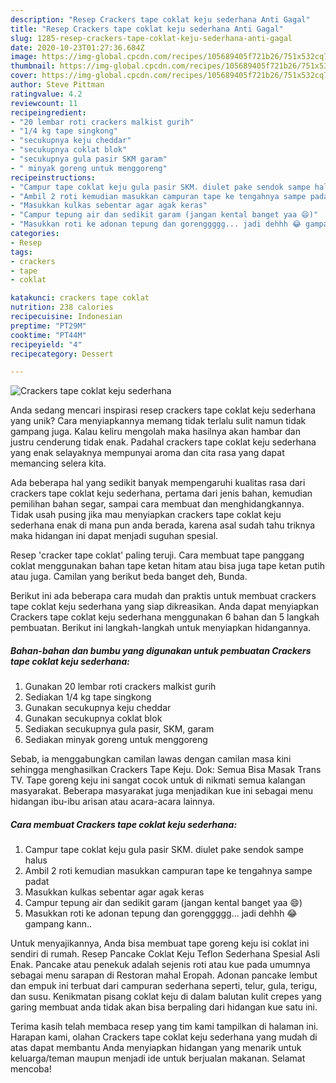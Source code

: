```yaml
---
description: "Resep Crackers tape coklat keju sederhana Anti Gagal"
title: "Resep Crackers tape coklat keju sederhana Anti Gagal"
slug: 1285-resep-crackers-tape-coklat-keju-sederhana-anti-gagal
date: 2020-10-23T01:27:36.684Z
image: https://img-global.cpcdn.com/recipes/105689405f721b26/751x532cq70/crackers-tape-coklat-keju-sederhana-foto-resep-utama.jpg
thumbnail: https://img-global.cpcdn.com/recipes/105689405f721b26/751x532cq70/crackers-tape-coklat-keju-sederhana-foto-resep-utama.jpg
cover: https://img-global.cpcdn.com/recipes/105689405f721b26/751x532cq70/crackers-tape-coklat-keju-sederhana-foto-resep-utama.jpg
author: Steve Pittman
ratingvalue: 4.2
reviewcount: 11
recipeingredient:
- "20 lembar roti crackers malkist gurih"
- "1/4 kg tape singkong"
- "secukupnya keju cheddar"
- "secukupnya coklat blok"
- "secukupnya gula pasir SKM garam"
- " minyak goreng untuk menggoreng"
recipeinstructions:
- "Campur tape coklat keju gula pasir SKM. diulet pake sendok sampe halus"
- "Ambil 2 roti kemudian masukkan campuran tape ke tengahnya sampe padat"
- "Masukkan kulkas sebentar agar agak keras"
- "Campur tepung air dan sedikit garam (jangan kental banget yaa 😄)"
- "Masukkan roti ke adonan tepung dan gorenggggg... jadi dehhh 😂 gampang kann.."
categories:
- Resep
tags:
- crackers
- tape
- coklat

katakunci: crackers tape coklat 
nutrition: 238 calories
recipecuisine: Indonesian
preptime: "PT29M"
cooktime: "PT44M"
recipeyield: "4"
recipecategory: Dessert

---
```



![Crackers tape coklat keju sederhana](https://img-global.cpcdn.com/recipes/105689405f721b26/751x532cq70/crackers-tape-coklat-keju-sederhana-foto-resep-utama.jpg)

Anda sedang mencari inspirasi resep crackers tape coklat keju sederhana yang unik? Cara menyiapkannya memang tidak terlalu sulit namun tidak gampang juga. Kalau keliru mengolah maka hasilnya akan hambar dan justru cenderung tidak enak. Padahal crackers tape coklat keju sederhana yang enak selayaknya mempunyai aroma dan cita rasa yang dapat memancing selera kita.

Ada beberapa hal yang sedikit banyak mempengaruhi kualitas rasa dari crackers tape coklat keju sederhana, pertama dari jenis bahan, kemudian pemilihan bahan segar, sampai cara membuat dan menghidangkannya. Tidak usah pusing jika mau menyiapkan crackers tape coklat keju sederhana enak di mana pun anda berada, karena asal sudah tahu triknya maka hidangan ini dapat menjadi suguhan spesial.

Resep &#39;cracker tape coklat&#39; paling teruji. Cara membuat tape panggang coklat menggunakan bahan tape ketan hitam atau bisa juga tape ketan putih atau juga. Camilan yang berikut beda banget deh, Bunda.


Berikut ini ada beberapa cara mudah dan praktis untuk membuat crackers tape coklat keju sederhana yang siap dikreasikan. Anda dapat menyiapkan Crackers tape coklat keju sederhana menggunakan 6 bahan dan 5 langkah pembuatan. Berikut ini langkah-langkah untuk menyiapkan hidangannya.

<!--inarticleads1-->

##### Bahan-bahan dan bumbu yang digunakan untuk pembuatan Crackers tape coklat keju sederhana:

1. Gunakan 20 lembar roti crackers malkist gurih
1. Sediakan 1/4 kg tape singkong
1. Gunakan secukupnya keju cheddar
1. Gunakan secukupnya coklat blok
1. Sediakan secukupnya gula pasir, SKM, garam
1. Sediakan  minyak goreng untuk menggoreng


Sebab, ia menggabungkan camilan lawas dengan camilan masa kini sehingga menghasilkan Crackers Tape Keju. Dok: Semua Bisa Masak Trans TV. Tape goreng keju ini sangat cocok untuk di nikmati semua kalangan masyarakat. Beberapa masyarakat juga menjadikan kue ini sebagai menu hidangan ibu-ibu arisan atau acara-acara lainnya. 

<!--inarticleads2-->

##### Cara membuat Crackers tape coklat keju sederhana:

1. Campur tape coklat keju gula pasir SKM. diulet pake sendok sampe halus
1. Ambil 2 roti kemudian masukkan campuran tape ke tengahnya sampe padat
1. Masukkan kulkas sebentar agar agak keras
1. Campur tepung air dan sedikit garam (jangan kental banget yaa 😄)
1. Masukkan roti ke adonan tepung dan gorenggggg... jadi dehhh 😂 gampang kann..


Untuk menyajikannya, Anda bisa membuat tape goreng keju isi coklat ini sendiri di rumah. Resep Pancake Coklat Keju Teflon Sederhana Spesial Asli Enak. Pancake atau penekuk adalah sejenis roti atau kue pada umumnya sebagai menu sarapan di Restoran mahal Eropah. Adonan pancake lembut dan empuk ini terbuat dari campuran sederhana seperti, telur, gula, terigu, dan susu. Kenikmatan pisang coklat keju di dalam balutan kulit crepes yang garing membuat anda tidak akan bisa berpaling dari hidangan kue satu ini. 

Terima kasih telah membaca resep yang tim kami tampilkan di halaman ini. Harapan kami, olahan Crackers tape coklat keju sederhana yang mudah di atas dapat membantu Anda menyiapkan hidangan yang menarik untuk keluarga/teman maupun menjadi ide untuk berjualan makanan. Selamat mencoba!
